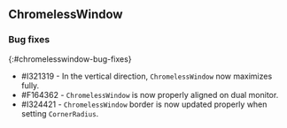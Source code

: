 ## ChromelessWindow

### Bug fixes
{:#chromelesswindow-bug-fixes}

* \#I321319 - In the vertical direction, `ChromelessWindow` now maximizes fully.
* \#F164362 - `ChromelessWindow` is now properly aligned on dual monitor.
* \#I324421 - `ChromelessWindow` border is now updated properly when setting `CornerRadius`.